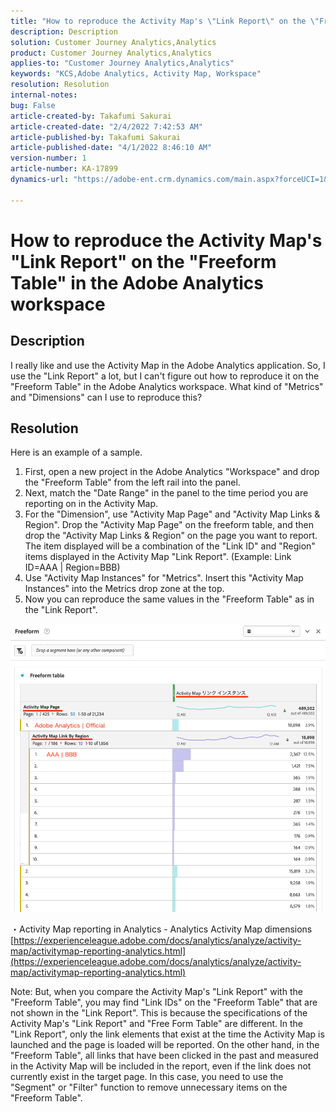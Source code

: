 ```yaml
---
title: "How to reproduce the Activity Map's \"Link Report\" on the \"Freeform Table\" in the Adobe Analytics workspace"
description: Description
solution: Customer Journey Analytics,Analytics
product: Customer Journey Analytics,Analytics
applies-to: "Customer Journey Analytics,Analytics"
keywords: "KCS,Adobe Analytics, Activity Map, Workspace"
resolution: Resolution
internal-notes: 
bug: False
article-created-by: Takafumi Sakurai
article-created-date: "2/4/2022 7:42:53 AM"
article-published-by: Takafumi Sakurai
article-published-date: "4/1/2022 8:46:10 AM"
version-number: 1
article-number: KA-17899
dynamics-url: "https://adobe-ent.crm.dynamics.com/main.aspx?forceUCI=1&pagetype=entityrecord&etn=knowledgearticle&id=c22fb80d-8e85-ec11-8d21-0022480855a4"

---
```

# How to reproduce the Activity Map's "Link Report" on the "Freeform Table" in the Adobe Analytics workspace

## Description

I really like and use the Activity Map in the Adobe Analytics application. So, I use the "Link Report" a lot, but I can't figure out how to reproduce it on the "Freeform Table" in the Adobe Analytics workspace. What kind of "Metrics" and "Dimensions" can I use to reproduce this?

## Resolution


Here is an example of a sample.

1. First, open a new project in the Adobe Analytics "Workspace" and drop the "Freeform Table" from the left rail into the panel. 
 2. Next, match the "Date Range" in the panel to the time period you are reporting on in the Activity Map.
 3. For the "Dimension", use "Activity Map Page" and "Activity Map Links & Region". Drop the "Activity Map Page" on the freeform table, and then drop the "Activity Map Links & Region" on the page you want to report. The item displayed will be a combination of the "Link ID" and "Region" items displayed in the Activity Map "Link Report". (Example: Link ID=AAA | Region=BBB)
 4. Use "Activity Map Instances" for "Metrics". Insert this "Activity Map Instances" into the Metrics drop zone at the top.
 5. Now you can reproduce the same values in the "Freeform Table" as in the "Link Report".

![](assets/ce099307-8f85-ec11-8d21-0022480855a4.png)

・Activity Map reporting in Analytics - Analytics Activity Map dimensions
[https://experienceleague.adobe.com/docs/analytics/analyze/activity-map/activitymap-reporting-analytics.html](https://experienceleague.adobe.com/docs/analytics/analyze/activity-map/activitymap-reporting-analytics.html)

Note:
 But, when you compare the Activity Map's "Link Report" with the "Freeform Table", you may find "Link IDs" on the "Freeform Table" that are not shown in the "Link Report". This is because the specifications of the Activity Map's "Link Report" and "Free Form Table" are different. In the "Link Report", only the link elements that exist at the time the Activity Map is launched and the page is loaded will be reported. On the other hand, in the "Freeform Table", all links that have been clicked in the past and measured in the Activity Map will be included in the report, even if the link does not currently exist in the target page. In this case, you need to use the "Segment" or "Filter" function to remove unnecessary items on the "Freeform Table".
